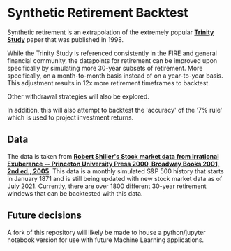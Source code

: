 # Synthetic Retirement Backtest

Synthetic retirement is an extrapolation of the extremely popular [**Trinity Study**](https://en.wikipedia.org/wiki/Trinity_study) paper that was published in 1998.

While the Trinity Study is referenced consistently in the FIRE and general financial community, the datapoints for retirement can be improved upon specifically by simulating more 30-year subsets of retirement. More specifically, on a month-to-month basis instead of on a year-to-year basis. This adjustment results in 12x more retirement timeframes to backtest.

Other withdrawal strategies will also be explored.

In addition, this will also attempt to backtest the 'accuracy' of the '7% rule' which is used to project investment returns.

## Data

The data is taken from [**Robert Shiller's Stock market data from Irrational Exuberance -- Princeton University Press 2000, Broadway Books 2001, 2nd ed., 2005**](http://www.econ.yale.edu/~shiller/data.htm). This data is a monthly simulated S&P 500 history that starts in January 1871 and is still being updated with new stock market data as of July 2021. Currently, there are over 1800 different 30-year retirement windows that can be backtested with this data.

## Future decisions

A fork of this repository will likely be made to house a python/jupyter notebook version for use with future Machine Learning applications.
